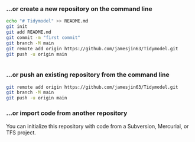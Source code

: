 ### …or create a new repository on the command line

```bash
echo "# Tidymodel" >> README.md
git init
git add README.md
git commit -m "first commit"
git branch -M main
git remote add origin https://github.com/jamesjin63/Tidymodel.git
git push -u origin main
                
```

### …or push an existing repository from the command line

```bash
git remote add origin https://github.com/jamesjin63/Tidymodel.git
git branch -M main
git push -u origin main
```
### …or import code from another repository
You can initialize this repository with code from a Subversion, Mercurial, or TFS project.